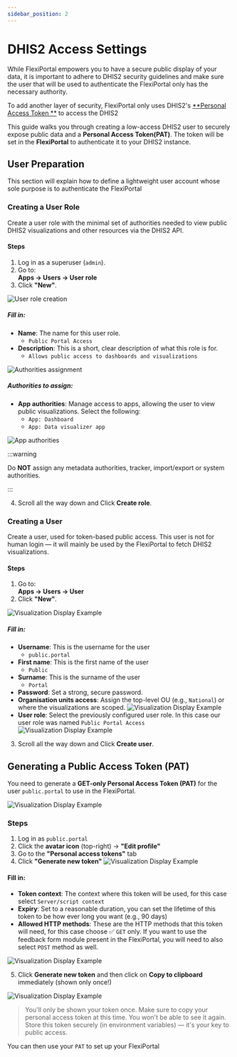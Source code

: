```yaml
---
sidebar_position: 2
---
```


# DHIS2 Access Settings

While FlexiPortal empowers you to have a secure public display of your data, it is important to adhere to DHIS2 security
guidelines and make sure the user that will be used to authenticate the FlexiPortal only has the necessary authority.

To add another layer of security,
FlexiPortal only uses DHIS2's [**Personal Access Token
**](https://docs.dhis2.org/en/use/user-guides/dhis-core-version-242/working-with-your-account/personal-access-tokens.html?h=personal+access+token)
to access the DHIS2

This guide walks you
through creating a low-access DHIS2 user to securely expose public data and a **Personal Access Token(PAT)**.
The token will be set in the **FlexiPortal** to authenticate it to your DHIS2 instance.

## User Preparation

This section will explain how to define a lightweight user account whose sole purpose is to authenticate the FlexiPortal

### Creating a User Role

Create a user role with the minimal set of authorities needed to view public DHIS2 visualizations and other resources
via the DHIS2 API.

#### Steps

1. Log in as a superuser (`admin`).
2. Go to:  
   **Apps -> Users -> User role**
3. Click **"New"**.

![User role creation](../../../static/img/dhis2-access-settings/user_role_management_page.png)

##### Fill in:

- **Name**: The name for this user role.
    - `Public Portal Access`
- **Description**: This is a short, clear description of what this role is for.
    - `Allows public access to dashboards and visualizations`

![Authorities assignment](../../../static/img/dhis2-access-settings/user_role_basic_details.png)

##### Authorities to assign:

- **App authorities**: Manage access to apps, allowing the user to view public visualizations. Select the following:
    - `App: Dashboard`
    - `App: Data visualizer app`

![App authorities](../../../static/img/dhis2-access-settings/user_role_authorities.png)

:::warning

Do **NOT** assign any metadata authorities, tracker, import/export or system authorities.

:::

4. Scroll all the way down and Click **Create role**.

### Creating a User

Create a user, used for token-based public access. This user is not for human login — it will mainly be used by the
FlexiPortal to fetch DHIS2 visualizations.

#### Steps

1. Go to:  
   **Apps ->  Users -> User**
2. Click **"New"**.

![Visualization Display Example](../../../static/img/dhis2-access-settings/user_management_page.png)

##### Fill in:

- **Username**: This is the username for the user
    - `public.portal`
- **First name**: This is the first name of the user
    - `Public`
- **Surname**: This is the surname of the user
    - `Portal`
- **Password**: Set a strong, secure password.
- **Organisation units access**: Assign the top-level OU (e.g., `National`) or where the visualizations are scoped.
  ![Visualization Display Example](../../../static/img/dhis2-access-settings/user_org_units_set.png)
- **User role**: Select the previously configured user role. In this case our user role was named `Public Portal Access`
  ![Visualization Display Example](../../../static/img/dhis2-access-settings/user_role_selection.png)

3. Scroll all the way down and Click **Create user**.

## Generating a Public Access Token (PAT)

You need to generate a **GET-only Personal Access Token (PAT)** for the user `public.portal` to use in the FlexiPortal.

![Visualization Display Example](../../../static/img/dhis2-access-settings/user_avatar.png)

### Steps

1. Log in as `public.portal`
2. Click the **avatar icon** (top-right) → **"Edit profile"**
3. Go to the **"Personal access tokens"** tab
4. Click **"Generate new token"**
   ![Visualization Display Example](../../../static/img/dhis2-access-settings/PAT_generation.png)

#### Fill in:

- **Token context**: The context where this token will be used, for this case select `Server/script context`
- **Expiry**: Set to a reasonable duration, you can set the lifetime of this token to be how ever long you want (e.g.,
  90 days)
- **Allowed HTTP methods**: These are the HTTP methods that this token will need, for this case choose ✅ `GET` only. If
  you want to use the feedback form module present in the FlexiPortal, you will need to also select `POST` method as
  well.

![Visualization Display Example](../../../static/img/dhis2-access-settings/generate_new_PAT.png)

5. Click **Generate new token** and then click on **Copy to clipboard** immediately (shown only once!)

![Visualization Display Example](../../../static/img/dhis2-access-settings/manage_personal_access_token.png)

> You'll only be shown your token once.
> Make sure to copy your personal access token at this time. You won't be able to see it again. Store this token
> securely (in environment variables) — it's your key to public access.

You can then use your `PAT` to set up your FlexiPortal 
